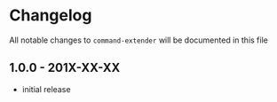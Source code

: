# Changelog

All notable changes to `command-extender` will be documented in this file

## 1.0.0 - 201X-XX-XX

- initial release
